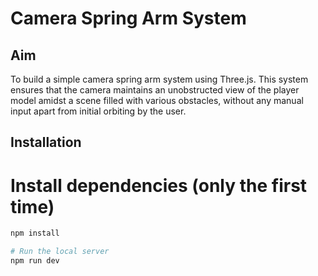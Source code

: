 # Camera Spring Arm System

## Aim
To build a simple camera spring arm system using Three.js. This system ensures that the camera maintains an unobstructed view of the player model amidst a scene filled with various obstacles, without any manual input apart from initial orbiting by the user.

## Installation

# Install dependencies (only the first time)
``` bash
npm install

# Run the local server
npm run dev

